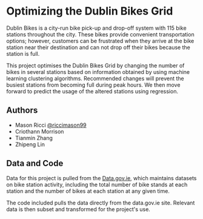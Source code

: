 
# Optimizing the Dublin Bikes Grid

Dublin Bikes is a city-run bike pick-up and drop-off system with 115 bike stations throughout the city. These bikes provide convenient transportation options; however, customers can be frustrated when they arrive at the bike station near their destination and can not drop off their bikes because the station is full. 

This project optimises the Dublin Bikes Grid by changing the number of bikes in several stations based on information obtained by using machine learning clustering algorithms. Recommended changes will prevent the busiest stations from becoming full during peak hours. We then move forward to predict the usage of the altered stations using regression. 




## Authors

- Mason Ricci [@riccimason99](https://github.com/riccimason99)
- Criothann Morrison
- Tianmin Zhang
- Zhipeng Lin



## Data and Code 

Data for this project is pulled from the [Data.gov.ie](https://data.gov.ie/dataset/dublinbikes-api), which maintains datasets on bike station activity, including the total number of bike stands at each station and the number of bikes at each station at any given time.

The code included pulls the data directly from the data.gov.ie site. Relevant data is then subset and transformed for the project's use. 

